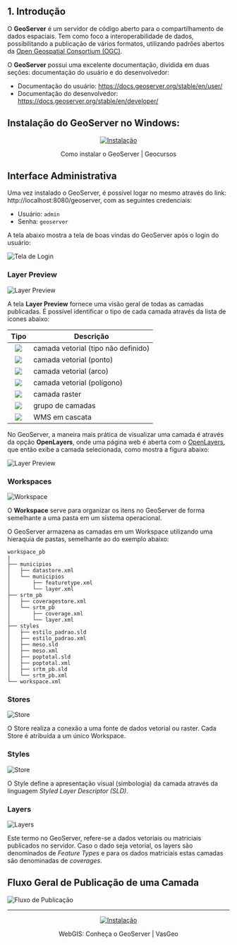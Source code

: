 ## 1. Introdução

O **GeoServer** é um servidor de código aberto para o compartilhamento de
dados espaciais. Tem como foco a interoperabilidade de dados, possibilitando a publicação de vários formatos, utilizando padrões abertos da [Open Geospatial Consortium (OGC)](https://www.ogc.org/).

O **GeoServer** possui uma excelente documentação, dividida em duas seções: documentação do usuário e do desenvolvedor:

* Documentação do usuário: https://docs.geoserver.org/stable/en/user/
* Documentação do desenvolvedor: https://docs.geoserver.org/stable/en/developer/


## Instalação do GeoServer no Windows:

<div align="center">

[![Instalação](http://img.youtube.com/vi/Y4p701Q9Now/0.jpg)](https://www.youtube.com/watch?v=Y4p701Q9Now "Como instalar PostgreSQL com PostGIS no Windows")

Como instalar o GeoServer | Geocursos

</div>


## Interface Administrativa

Uma vez instalado o GeoServer, é possível logar no mesmo através do link: http://localhost:8080/geoserver, com as seguintes credenciais:

* Usuário: `admin`
* Senha: `geoserver`

A tela abaixo mostra a tela de boas vindas do GeoServer após o login do usuário:

![Tela de Login](../img/geoserver_login_gui_en.png)


### Layer Preview

![Layer Preview](../img/layer_preview.png)


A tela **Layer Preview** fornece uma visão geral de todas as camadas publicadas. É possível identificar o tipo de cada camada através da lista de ícones abaixo:


| Tipo | Descrição |
|:---:|--------------|
| ![](../img/ui_type_unknown.png) | camada vetorial (tipo não definido) |
| ![](../img/ui_type_point.png) | camada vetorial (ponto) |
| ![](../img/ui_type_line.png) | camada vetorial (arco) |
| ![](../img/ui_type_polygon.png) | camada vetorial (polígono) |
| ![](../img/ui_type_raster.png) | camada raster |
| ![](../img/ui_type_group.png) | grupo de camadas |
| ![](../img/ui_type_wms.png) | WMS em cascata |


No GeoServer, a maneira mais prática de visualizar uma camada é através da opção **OpenLayers**, onde uma página web é aberta com o [OpenLayers](https://openlayers.org/), que então exibe a camada selecionada, como mostra a figura abaixo:

![Layer Preview](../img/preview.jpg)


### Workspaces

![Workspace](../img/ui_workspaces.png)

O **Workspace** serve para organizar os itens no GeoServer de forma semelhante a uma pasta em um sistema operacional.

O GeoServer armazena as camadas em um Workspace utilizando uma hieraquia de pastas, semelhante ao do exemplo abaixo:

```
workspace_pb
|
├── municipios
│   ├── datastore.xml
│   └── municipios
│       ├── featuretype.xml
│       └── layer.xml
├── srtm_pb
│   ├── coveragestore.xml
│   └── srtm_pb
│       ├── coverage.xml
│       └── layer.xml
├── styles
│   ├── estilo_padrao.sld
│   ├── estilo_padrao.xml
│   ├── meso.sld
│   ├── meso.xml
│   ├── poptotal.sld
│   ├── poptotal.xml
│   ├── srtm_pb.sld
│   └── srtm_pb.xml
└── workspace.xml

```


### Stores

![Store](../img/ui_datastores.png)

O Store realiza a conexão a uma fonte de dados vetorial ou raster. Cada Store é atribuída a um único Workspace.

### Styles

![Store](../img/ui_styles.png)


O Style define a apresentação visual (simbologia) da camada através da linguagem *Styled Layer Descriptor (SLD)*.

### Layers

![Layers](../img/ui_layers.png)

Este termo no GeoServer, refere-se a dados vetoriais ou matriciais publicados no servidor. Caso o dado seja vetorial, os layers são denominados de
*Feature Types* e para os dados matriciais estas camadas são denominadas de *coverages*.


## Fluxo Geral de Publicação de uma Camada

![Fluxo de Publicação](../img/fluxo_geoserver.png)

<hr/>

<div align="center">

[![Instalação](http://img.youtube.com/vi/0qoWrPOyerE/0.jpg)](https://www.youtube.com/watch?v=0qoWrPOyerE "Como instalar PostgreSQL com PostGIS no Windows")

WebGIS: Conheça o GeoServer | VasGeo

</div>